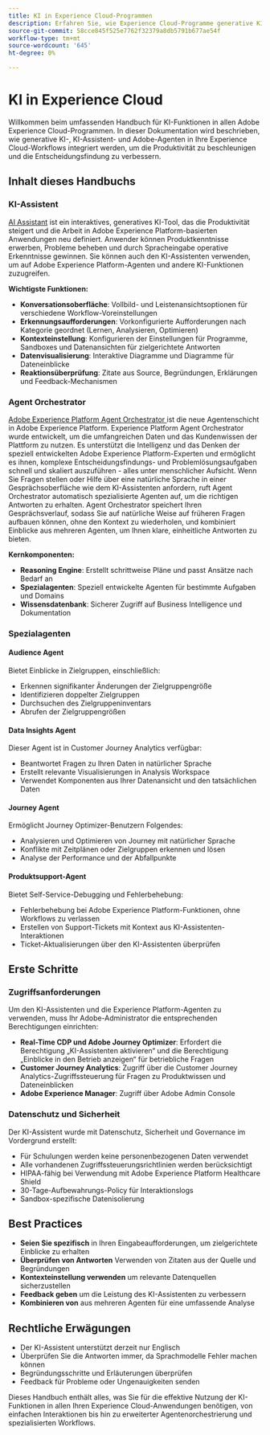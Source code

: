 ```yaml
---
title: KI in Experience Cloud-Programmen
description: Erfahren Sie, wie Experience Cloud-Programme generative KI (GenAI), KI-Assistenten und agentische KI verwenden.
source-git-commit: 58cce845f525e7762f32379a8db5791b677ae54f
workflow-type: tm+mt
source-wordcount: '645'
ht-degree: 0%

---
```


# KI in Experience Cloud

Willkommen beim umfassenden Handbuch für KI-Funktionen in allen Adobe Experience Cloud-Programmen. In dieser Dokumentation wird beschrieben, wie generative KI-, KI-Assistent- und Adobe-Agenten in Ihre Experience Cloud-Workflows integriert werden, um die Produktivität zu beschleunigen und die Entscheidungsfindung zu verbessern.

## Inhalt dieses Handbuchs

### KI-Assistent

[AI Assistant](./ai-assistant/ai-assistant-ui.md) ist ein interaktives, generatives KI-Tool, das die Produktivität steigert und die Arbeit in Adobe Experience Platform-basierten Anwendungen neu definiert. Anwender können Produktkenntnisse erwerben, Probleme beheben und durch Spracheingabe operative Erkenntnisse gewinnen. Sie können auch den KI-Assistenten verwenden, um auf Adobe Experience Platform-Agenten und andere KI-Funktionen zuzugreifen.

**Wichtigste Funktionen:**

- **Konversationsoberfläche**: Vollbild- und Leistenansichtsoptionen für verschiedene Workflow-Voreinstellungen
- **Erkennungsaufforderungen**: Vorkonfigurierte Aufforderungen nach Kategorie geordnet (Lernen, Analysieren, Optimieren)
- **Kontexteinstellung**: Konfigurieren der Einstellungen für Programme, Sandboxes und Datenansichten für zielgerichtete Antworten
- **Datenvisualisierung**: Interaktive Diagramme und Diagramme für Dateneinblicke
- **Reaktionsüberprüfung**: Zitate aus Source, Begründungen, Erklärungen und Feedback-Mechanismen

### Agent Orchestrator

[Adobe Experience Platform Agent Orchestrator ](./agents/agent-orchestrator.md) ist die neue Agentenschicht in Adobe Experience Platform. Experience Platform Agent Orchestrator wurde entwickelt, um die umfangreichen Daten und das Kundenwissen der Plattform zu nutzen. Es unterstützt die Intelligenz und das Denken der speziell entwickelten Adobe Experience Platform-Experten und ermöglicht es ihnen, komplexe Entscheidungsfindungs- und Problemlösungsaufgaben schnell und skaliert auszuführen - alles unter menschlicher Aufsicht. Wenn Sie Fragen stellen oder Hilfe über eine natürliche Sprache in einer Gesprächsoberfläche wie dem KI-Assistenten anfordern, ruft Agent Orchestrator automatisch spezialisierte Agenten auf, um die richtigen Antworten zu erhalten. Agent Orchestrator speichert Ihren Gesprächsverlauf, sodass Sie auf natürliche Weise auf früheren Fragen aufbauen können, ohne den Kontext zu wiederholen, und kombiniert Einblicke aus mehreren Agenten, um Ihnen klare, einheitliche Antworten zu bieten.

**Kernkomponenten:**

- **Reasoning Engine**: Erstellt schrittweise Pläne und passt Ansätze nach Bedarf an
- **Spezialagenten**: Speziell entwickelte Agenten für bestimmte Aufgaben und Domains
- **Wissensdatenbank**: Sicherer Zugriff auf Business Intelligence und Dokumentation

### Spezialagenten

#### Audience Agent

Bietet Einblicke in Zielgruppen, einschließlich:

- Erkennen signifikanter Änderungen der Zielgruppengröße
- Identifizieren doppelter Zielgruppen
- Durchsuchen des Zielgruppeninventars
- Abrufen der Zielgruppengrößen

#### Data Insights Agent

Dieser Agent ist in Customer Journey Analytics verfügbar:

- Beantwortet Fragen zu Ihren Daten in natürlicher Sprache
- Erstellt relevante Visualisierungen in Analysis Workspace
- Verwendet Komponenten aus Ihrer Datenansicht und den tatsächlichen Daten

#### Journey Agent

Ermöglicht Journey Optimizer-Benutzern Folgendes:

- Analysieren und Optimieren von Journey mit natürlicher Sprache
- Konflikte mit Zeitplänen oder Zielgruppen erkennen und lösen
- Analyse der Performance und der Abfallpunkte

#### Produktsupport-Agent

Bietet Self-Service-Debugging und Fehlerbehebung:

- Fehlerbehebung bei Adobe Experience Platform-Funktionen, ohne Workflows zu verlassen
- Erstellen von Support-Tickets mit Kontext aus KI-Assistenten-Interaktionen
- Ticket-Aktualisierungen über den KI-Assistenten überprüfen

## Erste Schritte

### Zugriffsanforderungen

Um den KI-Assistenten und die Experience Platform-Agenten zu verwenden, muss Ihr Adobe-Administrator die entsprechenden Berechtigungen einrichten:

- **Real-Time CDP und Adobe Journey Optimizer**: Erfordert die Berechtigung „KI-Assistenten aktivieren“ und die Berechtigung „Einblicke in den Betrieb anzeigen“ für betriebliche Fragen
- **Customer Journey Analytics**: Zugriff über die Customer Journey Analytics-Zugriffssteuerung für Fragen zu Produktwissen und Dateneinblicken
- **Adobe Experience Manager**: Zugriff über Adobe Admin Console

### Datenschutz und Sicherheit

Der KI-Assistent wurde mit Datenschutz, Sicherheit und Governance im Vordergrund erstellt:

- Für Schulungen werden keine personenbezogenen Daten verwendet
- Alle vorhandenen Zugriffssteuerungsrichtlinien werden berücksichtigt
- HIPAA-fähig bei Verwendung mit Adobe Experience Platform Healthcare Shield
- 30-Tage-Aufbewahrungs-Policy für Interaktionslogs
- Sandbox-spezifische Datenisolierung

## Best Practices

- **Seien Sie spezifisch** in Ihren Eingabeaufforderungen, um zielgerichtete Einblicke zu erhalten
- **Überprüfen von Antworten** Verwenden von Zitaten aus der Quelle und Begründungen
- **Kontexteinstellung verwenden** um relevante Datenquellen sicherzustellen
- **Feedback geben** um die Leistung des KI-Assistenten zu verbessern
- **Kombinieren von** aus mehreren Agenten für eine umfassende Analyse

## Rechtliche Erwägungen

- Der KI-Assistent unterstützt derzeit nur Englisch
- Überprüfen Sie die Antworten immer, da Sprachmodelle Fehler machen können
- Begründungsschritte und Erläuterungen überprüfen
- Feedback für Probleme oder Ungenauigkeiten senden

Dieses Handbuch enthält alles, was Sie für die effektive Nutzung der KI-Funktionen in allen Ihren Experience Cloud-Anwendungen benötigen, von einfachen Interaktionen bis hin zu erweiterter Agentenorchestrierung und spezialisierten Workflows.


